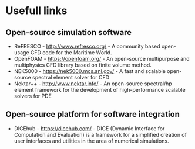 Usefull links
=============

Open-source simulation software
-------------------------------

+ ReFRESCO - <http://www.refresco.org/> - A community based open-usage CFD code for the Maritime World.
+ OpenFOAM - <https://openfoam.org/> - An open-source multipurpose and multiphysics CFD library based on finite volume method.
+ NEK5000  - <https://nek5000.mcs.anl.gov/> - A fast and scalable open-source spectral element solver for CFD
+ Nektar++ - <http://www.nektar.info/> - An open-source spectral/hp element framework for the development of high-performance scalable solvers for PDE

Open-source platform for software integration
---------------------------------------------

+ DICEhub - <https://dicehub.com/> - DICE (Dynamic Interface for Computation and Evaluation) is a framework for a simplified creation of user interfaces and utilities in the area of numerical simulations.


